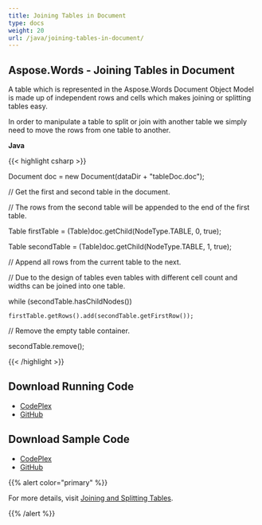 ```yaml
---
title: Joining Tables in Document
type: docs
weight: 20
url: /java/joining-tables-in-document/
---
```


## **Aspose.Words - Joining Tables in Document**
A table which is represented in the Aspose.Words Document Object Model is made up of independent rows and cells which makes joining or splitting tables easy.

In order to manipulate a table to split or join with another table we simply need to move the rows from one table to another.

**Java**

{{< highlight csharp >}}

 Document doc = new Document(dataDir + "tableDoc.doc");

// Get the first and second table in the document.

// The rows from the second table will be appended to the end of the first table.

Table firstTable = (Table)doc.getChild(NodeType.TABLE, 0, true);

Table secondTable = (Table)doc.getChild(NodeType.TABLE, 1, true);

// Append all rows from the current table to the next.

// Due to the design of tables even tables with different cell count and widths can be joined into one table.

while (secondTable.hasChildNodes())

    firstTable.getRows().add(secondTable.getFirstRow());

// Remove the empty table container.

secondTable.remove();

{{< /highlight >}}
## **Download Running Code**
- [CodePlex](https://aspose-wordsjavadocx4j.codeplex.com/releases/view/618874)
- [GitHub](https://github.com/aspose-words/Aspose.Words-for-Java/releases/tag/Aspose.Words_Java_for_Docx4j-v1.0.0)
## **Download Sample Code**
- [CodePlex](https://aspose-wordsjavadocx4j.codeplex.com/SourceControl/latest#src/main/java/com/aspose/words/examples/asposefeatures/tables/joiningtables/AsposeJoiningTables.java)
- [GitHub](https://github.com/aspose-words/Aspose.Words-for-Java/tree/master/Plugins/Aspose.Words-for-Java_for_Docx4j/src/main/java/com/aspose/words/examples/asposefeatures/tables/joiningtables/AsposeJoiningTables.java)

{{% alert color="primary" %}} 

For more details, visit [Joining and Splitting Tables](/words/java/joining-and-splitting-tables/).

{{% /alert %}}
